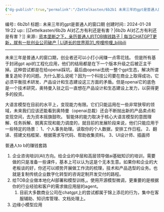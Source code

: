 ```yaml
---
{"dg-publish":true,"permalink":"/Zettelkasten/6b2b1 未来三年的gpt是普通人的窗口期/","dgPassFrontmatter":true}
---
```


编号:: 6b2b1
标题:: 未来三年的gpt是普通人的窗口期
创建时间:: 2024-01-28 19:22
up:: [[Zettelkasten/6b2b AI对乙方有利还是有害？\|6b2b AI对乙方有利还是有害？]]
来源:: [资本垄断之下，亲历普通人的TOB搞钱路子 | 每当CHATGPT更新，就有一批创业公司破产 | LI道长的世界观31_哔哩哔哩_bilibili](https://www.bilibili.com/video/BV1ra4y197fB/?spm_id_from=333.788&vd_source=bcf798ace50733030b9c7e1fb6a3a349)

---

未来三年是普通人的窗口期，创业者还可以小打小闹赚一点零花钱。
但是所有基于封闭gpt api的工程化应用，他们的结局都是在下一个版本升级之后被正主干掉。这种尝试都是在给openai踩坑，最后由openai去统一整个gpt生态，解决所谓重复造轮子的问题。为什么那么说呢？因为一个科技公司要在商业上取得成功，它必须平衡技术研发、产品设计和生态建设这三方面的矛盾。但是openai它的底色是一个技术研究，奥特曼入驻之后一直想在产品设计和生态建设上发力，以获得更多的投资。

大语言模型在目前的水平上，变现能力有限。它们只能运用在一些非常狭窄的领域，未来我们应该还能看到奥特曼（openai总裁）还会不断抛出新的产品卖点和变现空间，去为资本摇旗鼓吹。
智能体的能力取决于核心大语言模型的意图理解、任务拆解、脱离实现和能力调度的，就目前的发展阶段来说，他们只能应用于一些特定的场景：
1、个人事务助理。读取你的个人数据，安排工作日程。
2、翻译、搭建文档框架、根据需求写代码、帮助收集资料。
3、UI设计师、插画师

普通人to b的赚钱套路
1. 企业咨询培训(AI)方向。给企业的中层和高层领导做ai基础知识的培训，需要做的只是准备一些课件，基本上可以认为这是个无本生意。如果你和企业的大老板谈的好，你还可以顺势开展做工作流的梳理，技术和产品选型的业务。也就是复制传统企业数字化转型的咨询定制开发交付的路程。
2. 给TOB企业做本地化AI部署和模型训练,。使用开源模型微调，更重要的是根据你的行业经验和客户的需求做应用层的agent。
	1. 目前大多数商业公司在chatgpt上的尝试都属于锦上添花的行为，集中在客服辅助、知识库管理、文档处理上。
3. 边缘小模型应用


